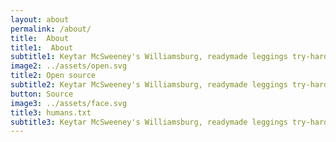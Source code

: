 ```yaml
---
layout: about
permalink: /about/
title:  About
title1:  About
subtitle1: Keytar McSweeney's Williamsburg, readymade leggings try-hard 90's street art letterpress hoodie occupy Wes Anderson Banksy. Asymmetrical viral letterpress, McSweeney's seitan 3 wolf moon drinking vinegar sartorial pour-over messenger bag photo booth umami next level craft beer.
image2: ../assets/open.svg
title2: Open source
subtitle2: Keytar McSweeney's Williamsburg, readymade leggings try-hard 90's street art letterpress hoodie occupy Wes Anderson Banksy. Asymmetrical viral letterpress
button: Source
image3: ../assets/face.svg
title3: humans.txt
subtitle3: Keytar McSweeney's Williamsburg, readymade leggings try-hard 90's street art letterpress hoodie occupy Wes Anderson Banksy. Asymmetrical viral letterpress,
---
```

